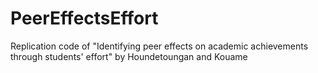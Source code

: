 # PeerEffectsEffort
Replication code of "Identifying peer effects on academic achievements through students' effort" by Houndetoungan and Kouame

